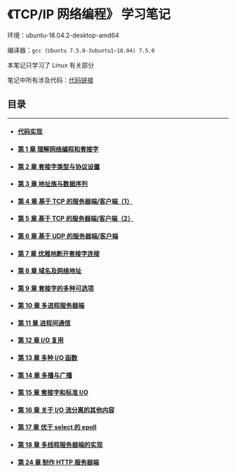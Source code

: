 # 《TCP/IP 网络编程》 学习笔记

环境：ubuntu-18.04.2-desktop-amd64

编译器：`gcc (Ubuntu 7.5.0-3ubuntu1~18.04) 7.5.0`

本笔记只学习了 Linux 有关部分

笔记中所有涉及代码：[代码链接](https://github.com/To-Re/TCP-IP-NetworkNote)

## 目录

***

+ #### [代码实现](https://github.com/To-Re/TCP-IP-NetworkNote)

+ #### [第 1 章 理解网络编程和套接字](chapter-01/README.md)

+ #### [第 2 章 套接字类型与协议设置](chapter-02/README.md)

+ #### [第 3 章 地址族与数据序列](chapter-03/README.md)

+ #### [第 4 章 基于 TCP 的服务器端/客户端（1）](chapter-04/README.md)

+ #### [第 5 章 基于 TCP 的服务器端/客户端（2）](chapter-05/README.md)

+ #### [第 6 章 基于 UDP 的服务器端/客户端](chapter-06/README.md)

+ #### [第 7 章 优雅地断开套接字连接](chapter-07/README.md)

+ #### [第 8 章 域名及网络地址](chapter-08/README.md)

+ #### [第 9 章 套接字的多种可选项](chapter-09/README.md)

+ #### [第 10 章 多进程服务器端](chapter-10/README.md)

+ #### [第 11 章 进程间通信](chapter-11/README.md)

+ #### [第 12 章 I/O 复用](chapter-12/README.md)

+ #### [第 13 章 多种 I/O 函数](chapter-13/README.md)

+ #### [第 14 章 多播与广播](chapter-14/README.md)

+ #### [第 15 章 套接字和标准 I/O](chapter-15/README.md)

+ #### [第 16 章 关于 I/O 流分离的其他内容](chapter-16/README.md)

+ #### [第 17 章 优于 select 的 epoll](chapter-17/README.md)

+ #### [第 18 章 多线程服务器端的实现](chapter-18/README.md)

+ #### [第 24 章 制作 HTTP 服务器端](chapter-24/README.md)